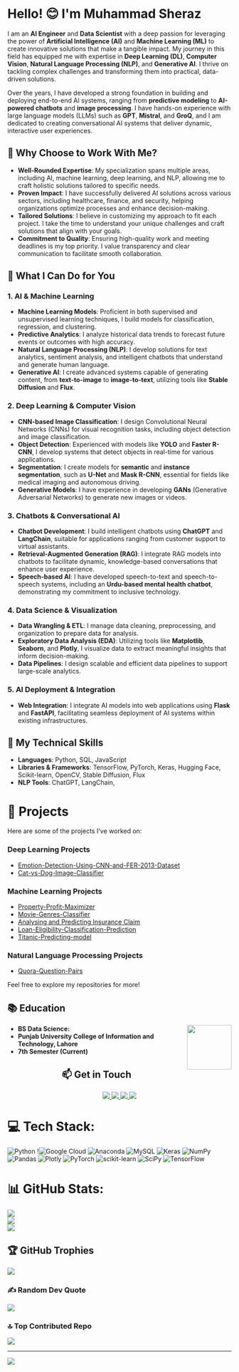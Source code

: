 # Hello! 😊 I'm Muhammad Sheraz

I am an **AI Engineer** and **Data Scientist** with a deep passion for leveraging the power of **Artificial Intelligence (AI)** and **Machine Learning (ML)** to create innovative solutions that make a tangible impact. My journey in this field has equipped me with expertise in **Deep Learning (DL)**, **Computer Vision**, **Natural Language Processing (NLP)**, and **Generative AI**. I thrive on tackling complex challenges and transforming them into practical, data-driven solutions.

Over the years, I have developed a strong foundation in building and deploying end-to-end AI systems, ranging from **predictive modeling** to **AI-powered chatbots** and **image processing**. I have hands-on experience with large language models (LLMs) such as **GPT**, **Mistral**, and **GroQ**, and I am dedicated to creating conversational AI systems that deliver dynamic, interactive user experiences.

## 🌟 Why Choose to Work With Me?

- **Well-Rounded Expertise**: My specialization spans multiple areas, including AI, machine learning, deep learning, and NLP, allowing me to craft holistic solutions tailored to specific needs.
- **Proven Impact**: I have successfully delivered AI solutions across various sectors, including healthcare, finance, and security, helping organizations optimize processes and enhance decision-making.
- **Tailored Solutions**: I believe in customizing my approach to fit each project. I take the time to understand your unique challenges and craft solutions that align with your goals.
- **Commitment to Quality**: Ensuring high-quality work and meeting deadlines is my top priority. I value transparency and clear communication to facilitate smooth collaboration.

## 💼 What I Can Do for You

### 1. **AI & Machine Learning**
- **Machine Learning Models**: Proficient in both supervised and unsupervised learning techniques, I build models for classification, regression, and clustering.
- **Predictive Analytics**: I analyze historical data trends to forecast future events or outcomes with high accuracy.
- **Natural Language Processing (NLP)**: I develop solutions for text analytics, sentiment analysis, and intelligent chatbots that understand and generate human language.
- **Generative AI**: I create advanced systems capable of generating content, from **text-to-image** to **image-to-text**, utilizing tools like **Stable Diffusion** and **Flux**.

### 2. **Deep Learning & Computer Vision**
- **CNN-based Image Classification**: I design Convolutional Neural Networks (CNNs) for visual recognition tasks, including object detection and image classification.
- **Object Detection**: Experienced with models like **YOLO** and **Faster R-CNN**, I develop systems that detect objects in real-time for various applications.
- **Segmentation**: I create models for **semantic** and **instance segmentation**, such as **U-Net** and **Mask R-CNN**, essential for fields like medical imaging and autonomous driving.
- **Generative Models**: I have experience in developing **GANs** (Generative Adversarial Networks) to generate new images or videos.

### 3. **Chatbots & Conversational AI**
- **Chatbot Development**: I build intelligent chatbots using **ChatGPT** and **LangChain**, suitable for applications ranging from customer support to virtual assistants.
- **Retrieval-Augmented Generation (RAG)**: I integrate RAG models into chatbots to facilitate dynamic, knowledge-based conversations that enhance user experience.
- **Speech-based AI**: I have developed speech-to-text and speech-to-speech systems, including an **Urdu-based mental health chatbot**, demonstrating my commitment to inclusive technology.

### 4. **Data Science & Visualization**
- **Data Wrangling & ETL**: I manage data cleaning, preprocessing, and organization to prepare data for analysis.
- **Exploratory Data Analysis (EDA)**: Utilizing tools like **Matplotlib**, **Seaborn**, and **Plotly**, I visualize data to extract meaningful insights that inform decision-making.
- **Data Pipelines**: I design scalable and efficient data pipelines to support large-scale analytics.

### 5. **AI Deployment & Integration**
- **Web Integration**: I integrate AI models into web applications using **Flask** and **FastAPI**, facilitating seamless deployment of AI systems within existing infrastructures.

## 🔧 My Technical Skills

- **Languages**: Python, SQL, JavaScript
- **Libraries & Frameworks**: TensorFlow, PyTorch, Keras, Hugging Face, Scikit-learn, OpenCV, Stable Diffusion, Flux
- **NLP Tools**: ChatGPT, LangChain,



# 🌱 Projects

Here are some of the projects I've worked on:

### Deep Learning Projects

- [Emotion-Detection-Using-CNN-and-FER-2013-Dataset](https://github.com/Muhammad-Sheraz-ds/Emotion-Detection-Using-CNN-and-FER-2013-Dataset.git)
- [Cat-vs-Dog-Image-Classifier](https://github.com/Muhammad-Sheraz-ds/Cat-vs-Dog-Image-Classifier.git)

### Machine Learning Projects

- [Property-Profit-Maximizer](https://github.com/Muhammad-Sheraz-ds/AI-Property-Profit-Maximizer.git)
- [Movie-Genres-Classifier](https://github.com/Muhammad-Sheraz-ds/Movie-Genres-Classifier.git)
- [Analysing and Predicting Insurance Claim](https://github.com/Muhammad-Sheraz-ds/Predicting-Insurance-Claim.git)
- [Loan-Eligibility-Classification-Prediction](https://github.com/Muhammad-Sheraz-ds/Loan-Eligibility-Classification-Prediction.git)
- [Titanic-Predicting-model](https://github.com/Muhammad-Sheraz-ds/Titanic-Predicting-model.git)

### Natural Language Processing Projects

- [Quora-Question-Pairs](https://github.com/Muhammad-Sheraz-ds/Quora-Question-Pairs.git)


Feel free to explore my repositories for more!

## 📚 Education

<img align="right" width="100" height="100" src="https://upload.wikimedia.org/wikipedia/en/c/c8/University_of_the_Punjab_logo.png">

- **BS Data Science:**
- **Punjab University College of Information and Technology, Lahore**
- **7th Semester (Current)**

  
<div align="center">
  <h2 align="center">📫 Get in Touch</h2>
  
  <!-- LinkedIn Badge -->
  <a href="https://www.linkedin.com/in/muhammad-sheraz-5b3887242?utm_source=share&utm_campaign=share_via&utm_content=profile&utm_medium=android_app">
    <img src="https://img.shields.io/badge/LinkedIn-Muhammad%20Sheraz-0077B5?style=for-the-badge&logo=linkedin&logoColor=white" />
  </a>
  
  <!-- Email Badge -->
  <a href="mailto:sheraz601050@gmail.com">
    <img src="https://img.shields.io/badge/Email-sheraz601050%40gmail.com-D14836?style=for-the-badge&logo=gmail&logoColor=white" />
  </a>
  
  <!-- Kaggle Badge -->
   <a href="https://www.kaggle.com/muhammadsheraza002">
    <img src="https://img.shields.io/badge/Kaggle-Muhammad%20Sheraz-20BEFF?style=for-the-badge&logo=kaggle&logoColor=white" />
  </a>

  <!-- LeetCode Badge -->
  <a href="https://leetcode.com/MuhammadSheraz/">
    <img src="https://img.shields.io/badge/LeetCode-Muhammad%20Sheraz-FFA116?style=for-the-badge&logo=leetcode&logoColor=black" />
  </a>
</div>


# 💻 Tech Stack:
![Python](https://img.shields.io/badge/python-3670A0?style=flat-square&logo=python&logoColor=ffdd54) !![Google Cloud](https://img.shields.io/badge/Google%20Cloud-%234285F4.svg?style=flat-square&logo=google-cloud&logoColor=white) ![Anaconda](https://img.shields.io/badge/Anaconda-%2344A833.svg?style=flat-square&logo=anaconda&logoColor=white) ![MySQL](https://img.shields.io/badge/mysql-%2300f.svg?style=flat-square&logo=mysql&logoColor=white) ![Keras](https://img.shields.io/badge/Keras-%23D00000.svg?style=flat-square&logo=Keras&logoColor=white) ![NumPy](https://img.shields.io/badge/numpy-%23013243.svg?style=flat-square&logo=numpy&logoColor=white) ![Pandas](https://img.shields.io/badge/pandas-%23150458.svg?style=flat-square&logo=pandas&logoColor=white) ![Plotly](https://img.shields.io/badge/Plotly-%233F4F75.svg?style=flat-square&logo=plotly&logoColor=white) ![PyTorch](https://img.shields.io/badge/PyTorch-%23EE4C2C.svg?style=flat-square&logo=PyTorch&logoColor=white) ![scikit-learn](https://img.shields.io/badge/scikit--learn-%23F7931E.svg?style=flat-square&logo=scikit-learn&logoColor=white) ![SciPy](https://img.shields.io/badge/SciPy-%230C55A5.svg?style=flat-square&logo=scipy&logoColor=%white) ![TensorFlow](https://img.shields.io/badge/TensorFlow-%23FF6F00.svg?style=flat-square&logo=TensorFlow&logoColor=white)

# 📊 GitHub Stats:
![](https://github-readme-stats.vercel.app/api?username=Muhammad-Sheraz-ds&theme=vue-dark&hide_border=false&include_all_commits=true&count_private=true)<br/>
![](https://github-readme-streak-stats.herokuapp.com/?user=Muhammad-Sheraz-ds&theme=vue-dark&hide_border=false)<br/>
![](https://github-readme-stats.vercel.app/api/top-langs/?username=Muhammad-Sheraz-ds&theme=vue-dark&hide_border=false&include_all_commits=true&count_private=true&layout=compact)

## 🏆 GitHub Trophies
![](https://github-profile-trophy.vercel.app/?username=Muhammad-Sheraz-ds&theme=radical&no-frame=false&no-bg=false&margin-w=4)

### ✍️ Random Dev Quote
![](https://quotes-github-readme.vercel.app/api?type=horizontal&theme=radical)

### 🔝 Top Contributed Repo
![](https://github-contributor-stats.vercel.app/api?username=Muhammad-Sheraz-ds&limit=5&theme=dark&combine_all_yearly_contributions=true)


---
<!-- [![](https://visitcount.itsvg.in/api?id=MuhammadSheraza002&icon=0&color=0)](https://visitcount.itsvg.in) -->
[![](https://visitcount.itsvg.in/api?id=MuhammadSheraza002&label=Profile%20Views&color=1&icon=0&pretty=false)](https://visitcount.itsvg.in)

<!-- Proudly created with GPRM ( https://gprm.itsvg.in ) -->

